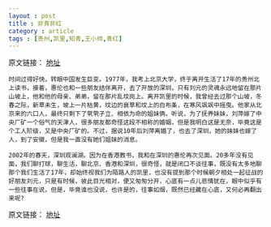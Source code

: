 ```yaml
---
layout : post
title : 非青非红
category : article
tags : [贵州,凯里,知青,王小帅,青红]
---
```


原文链接： [地址](http://www.dushumashang.com/2490)

	时间过得好快，转眼中国发生巨变。1977年，我考上北京大学，终于离开生活了17年的贵州北上读书，接着，惠伦也和一些朋友结伴离开，去了开放的深圳，只有刘元的灵魂永远地留在那片山坡上，他和他的母亲、弟弟，留在那片乱坟岗上。离开凯里的时候，我曾经去过那个山坡，冬春之际，新草未生，坡上一片枯黄，坟边的衰草和坟上的白布条，在寒风飒飒中摇曳。他家从北京来的六口人，最终只剩下了茕茕孑立、相依为命的姐妹俩。听说，为了抚养妹妹，刘萍嫁了中央厂矿一个俗气的天津人，很多朋友都奇怪这段不相称的婚姻，但是我明白这是无奈，毕竟这是个工人阶级，又是中央厂矿的。不过，据说10年后刘萍离婚了，也去了深圳，她的妹妹也嫁了人，到了安徽，但是我一直没有她们姐妹的消息。

	2002年的春天，深圳观澜湖。因为在香港教书，我和在深圳的惠伦再次见面。20多年没有见面，我们聊打球，聊生活，聊北京、香港和深圳，很奇怪，就是闭口不谈往事，既没有太多地聊那个我们生活了17年，却始终视我们为陌路人的凯里，也没有提到那个时候朝夕相处一起征战的好朋友刘元，只是有时候，彼此目光相对，便又匆匆分开，心底有一点儿悲情犹在，眼中似乎有一些往事在说，但是，毕竟谁也没说，也许是的，往事如烟，既然已经藏在心底，又何必再翻出来呢?



原文链接： [地址](http://www.dushumashang.com/2490)